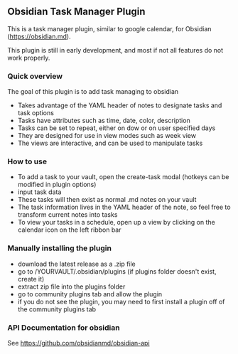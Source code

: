## Obsidian Task Manager Plugin

This is a task manager plugin, similar to google calendar, for Obsidian (https://obsidian.md).

This plugin is still in early development, and most if not all features do not work properly.


### Quick overview

The goal of this plugin is to add task managing to obsidian
- Takes advantage of the YAML header of notes to designate tasks and task options
- Tasks have attributes such as time, date, color, description
- Tasks can be set to repeat, either on dow or on user specified days
- They are designed for use in view modes such as week view
- The views are interactive, and can be used to manipulate tasks  

### How to use

- To add a task to your vault, open the create-task modal (hotkeys can be modified in plugin options)
- input task data
- These tasks will then exist as normal .md notes on your vault
- The task information lives in the YAML header of the note, so feel free to transform current notes into tasks
- To view your tasks in a schedule, open up a view by clicking on the calendar icon on the left ribbon bar

### Manually installing the plugin

- download the latest release as a .zip file
- go to /YOURVAULT/.obsidian/plugins (if plugins folder doesn't exist, create it)
- extract zip file into the plugins folder
- go to community plugins tab and allow the plugin
- if you do not see the plugin, you may need to first install a plugin off of the community plugins tab

### API Documentation for obsidian

See https://github.com/obsidianmd/obsidian-api
